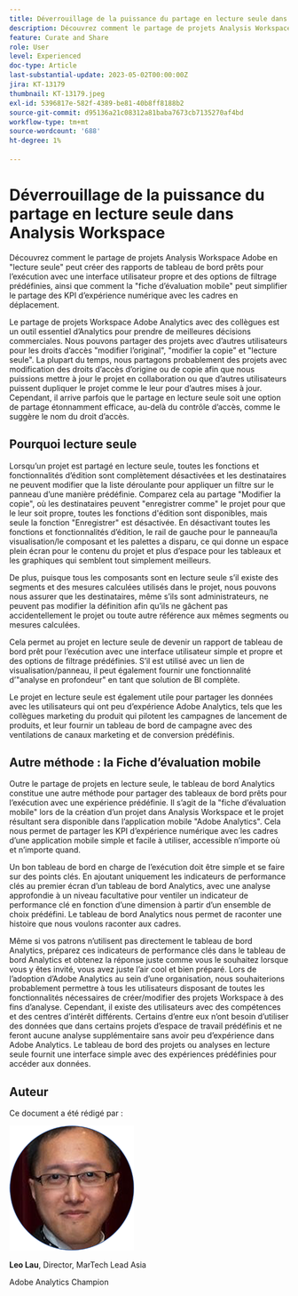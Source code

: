 ```yaml
---
title: Déverrouillage de la puissance du partage en lecture seule dans Analysis Workspace
description: Découvrez comment le partage de projets Analysis Workspace en "lecture seule" peut créer des rapports de tableau de bord prêts pour l’exécution avec une interface utilisateur propre et des options de filtrage prédéfinies, ainsi que comment la "fiche d’évaluation mobile" peut simplifier le partage des KPI d’expérience numérique avec les cadres en déplacement.
feature: Curate and Share
role: User
level: Experienced
doc-type: Article
last-substantial-update: 2023-05-02T00:00:00Z
jira: KT-13179
thumbnail: KT-13179.jpeg
exl-id: 5396817e-582f-4389-be81-40b8ff8188b2
source-git-commit: d95136a21c08312a81baba7673cb7135270af4bd
workflow-type: tm+mt
source-wordcount: '688'
ht-degree: 1%

---
```


# Déverrouillage de la puissance du partage en lecture seule dans Analysis Workspace

Découvrez comment le partage de projets Analysis Workspace Adobe en &quot;lecture seule&quot; peut créer des rapports de tableau de bord prêts pour l’exécution avec une interface utilisateur propre et des options de filtrage prédéfinies, ainsi que comment la &quot;fiche d’évaluation mobile&quot; peut simplifier le partage des KPI d’expérience numérique avec les cadres en déplacement.

Le partage de projets Workspace Adobe Analytics avec des collègues est un outil essentiel d’Analytics pour prendre de meilleures décisions commerciales. Nous pouvons partager des projets avec d’autres utilisateurs pour les droits d’accès &quot;modifier l’original&quot;, &quot;modifier la copie&quot; et &quot;lecture seule&quot;. La plupart du temps, nous partagons probablement des projets avec modification des droits d’accès d’origine ou de copie afin que nous puissions mettre à jour le projet en collaboration ou que d’autres utilisateurs puissent dupliquer le projet comme le leur pour d’autres mises à jour. Cependant, il arrive parfois que le partage en lecture seule soit une option de partage étonnamment efficace, au-delà du contrôle d’accès, comme le suggère le nom du droit d’accès.

## Pourquoi lecture seule

Lorsqu’un projet est partagé en lecture seule, toutes les fonctions et fonctionnalités d’édition sont complètement désactivées et les destinataires ne peuvent modifier que la liste déroulante pour appliquer un filtre sur le panneau d’une manière prédéfinie. Comparez cela au partage &quot;Modifier la copie&quot;, où les destinataires peuvent &quot;enregistrer comme&quot; le projet pour que le leur soit propre, toutes les fonctions d&#39;édition sont disponibles, mais seule la fonction &quot;Enregistrer&quot; est désactivée. En désactivant toutes les fonctions et fonctionnalités d’édition, le rail de gauche pour le panneau/la visualisation/le composant et les palettes a disparu, ce qui donne un espace plein écran pour le contenu du projet et plus d’espace pour les tableaux et les graphiques qui semblent tout simplement meilleurs.

De plus, puisque tous les composants sont en lecture seule s’il existe des segments et des mesures calculées utilisés dans le projet, nous pouvons nous assurer que les destinataires, même s’ils sont administrateurs, ne peuvent pas modifier la définition afin qu’ils ne gâchent pas accidentellement le projet ou toute autre référence aux mêmes segments ou mesures calculées.

Cela permet au projet en lecture seule de devenir un rapport de tableau de bord prêt pour l’exécution avec une interface utilisateur simple et propre et des options de filtrage prédéfinies. S’il est utilisé avec un lien de visualisation/panneau, il peut également fournir une fonctionnalité d’&quot;analyse en profondeur&quot; en tant que solution de BI complète.

Le projet en lecture seule est également utile pour partager les données avec les utilisateurs qui ont peu d’expérience Adobe Analytics, tels que les collègues marketing du produit qui pilotent les campagnes de lancement de produits, et leur fournir un tableau de bord de campagne avec des ventilations de canaux marketing et de conversion prédéfinis.

## Autre méthode : la Fiche d’évaluation mobile

Outre le partage de projets en lecture seule, le tableau de bord Analytics constitue une autre méthode pour partager des tableaux de bord prêts pour l’exécution avec une expérience prédéfinie. Il s’agit de la &quot;fiche d’évaluation mobile&quot; lors de la création d’un projet dans Analysis Workspace et le projet résultant sera disponible dans l’application mobile &quot;Adobe Analytics&quot;. Cela nous permet de partager les KPI d’expérience numérique avec les cadres d’une application mobile simple et facile à utiliser, accessible n’importe où et n’importe quand.

Un bon tableau de bord en charge de l’exécution doit être simple et se faire sur des points clés. En ajoutant uniquement les indicateurs de performance clés au premier écran d’un tableau de bord Analytics, avec une analyse approfondie à un niveau facultative pour ventiler un indicateur de performance clé en fonction d’une dimension à partir d’un ensemble de choix prédéfini. Le tableau de bord Analytics nous permet de raconter une histoire que nous voulons raconter aux cadres.

Même si vos patrons n’utilisent pas directement le tableau de bord Analytics, préparez ces indicateurs de performance clés dans le tableau de bord Analytics et obtenez la réponse juste comme vous le souhaitez lorsque vous y êtes invité, vous avez juste l’air cool et bien préparé.
Lors de l’adoption d’Adobe Analytics au sein d’une organisation, nous souhaiterions probablement permettre à tous les utilisateurs disposant de toutes les fonctionnalités nécessaires de créer/modifier des projets Workspace à des fins d’analyse. Cependant, il existe des utilisateurs avec des compétences et des centres d’intérêt différents. Certains d’entre eux n’ont besoin d’utiliser des données que dans certains projets d’espace de travail prédéfinis et ne feront aucune analyse supplémentaire sans avoir peu d’expérience dans Adobe Analytics. Le tableau de bord des projets ou analyses en lecture seule fournit une interface simple avec des expériences prédéfinies pour accéder aux données.

## Auteur

Ce document a été rédigé par :

![Leo Lau](assets/leo_headshot.png)

**Leo Lau**, Director, MarTech Lead Asia

Adobe Analytics Champion
